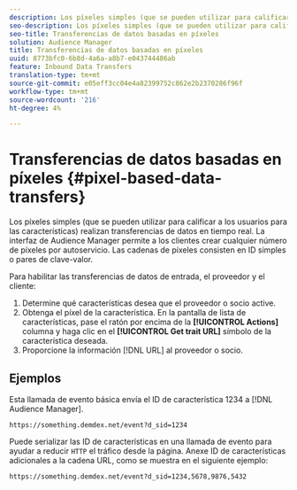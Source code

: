 ```yaml
---
description: Los píxeles simples (que se pueden utilizar para calificar a los usuarios para las características) realizan transferencias de datos en tiempo real. La interfaz de Audience Manager permite a los clientes crear cualquier número de píxeles por autoservicio. Las cadenas de píxeles consisten en ID simples o pares de clave-valor.
seo-description: Los píxeles simples (que se pueden utilizar para calificar a los usuarios para las características) realizan transferencias de datos en tiempo real. La interfaz de Audience Manager permite a los clientes crear cualquier número de píxeles por autoservicio. Las cadenas de píxeles consisten en ID simples o pares de clave-valor.
seo-title: Transferencias de datos basadas en píxeles
solution: Audience Manager
title: Transferencias de datos basadas en píxeles
uuid: 8773bfc0-6b8d-4a6a-a8b7-e043744486ab
feature: Inbound Data Transfers
translation-type: tm+mt
source-git-commit: e05eff3cc04e4a82399752c862e2b2370286f96f
workflow-type: tm+mt
source-wordcount: '216'
ht-degree: 4%

---
```



# Transferencias de datos basadas en píxeles {#pixel-based-data-transfers}

Los píxeles simples (que se pueden utilizar para calificar a los usuarios para las características) realizan transferencias de datos en tiempo real. La interfaz de Audience Manager permite a los clientes crear cualquier número de píxeles por autoservicio. Las cadenas de píxeles consisten en ID simples o pares de clave-valor.

<!-- c_rt_inbound_pixel_transfers.xml -->

Para habilitar las transferencias de datos de entrada, el proveedor y el cliente:

1. Determine qué características desea que el proveedor o socio active.
1. Obtenga el píxel de la característica. En la pantalla de lista de características, pase el ratón por encima de la **[!UICONTROL Actions]** columna y haga clic en el **[!UICONTROL Get trait URL]** símbolo de la característica deseada.
1. Proporcione la información [!DNL URL] al proveedor o socio.

## Ejemplos

Esta llamada de evento básica envía el ID de característica 1234 a [!DNL Audience Manager].

```
https://something.demdex.net/event?d_sid=1234
```

Puede serializar las ID de características en una llamada de evento para ayudar a reducir `HTTP` el tráfico desde la página. Anexe ID de características adicionales a la cadena URL, como se muestra en el siguiente ejemplo:

```
https://something.demdex.net/event?d_sid=1234,5678,9876,5432
```
